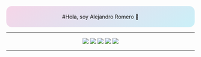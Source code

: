 <div align="center" style="padding: 20px; border-radius: 15px; background: linear-gradient(145deg, #f5d5e8, #caf0f8);">
  #Hola, soy Alejandro Romero 🐾
</div>

---

<p align="center">
  <img src="https://img.shields.io/badge/JavaScript-FFD6E8?style=for-the-badge&logo=javascript&logoColor=black" />
  <img src="https://img.shields.io/badge/React-FFE5D9?style=for-the-badge&logo=react&logoColor=61DAFB" />
  <img src="https://img.shields.io/badge/Astro-FFE9F3?style=for-the-badge&logo=astro&logoColor=black" />
  <img src="https://img.shields.io/badge/.NET-CEE5FD?style=for-the-badge&logo=dotnet&logoColor=512BD4" />
  <img src="https://img.shields.io/badge/Tailwind-CAF0F8?style=for-the-badge&logo=tailwind-css&logoColor=06B6D4" />
</p>

---

